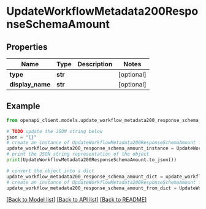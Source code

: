 # UpdateWorkflowMetadata200ResponseSchemaAmount


## Properties

Name | Type | Description | Notes
------------ | ------------- | ------------- | -------------
**type** | **str** |  | [optional] 
**display_name** | **str** |  | [optional] 

## Example

```python
from openapi_client.models.update_workflow_metadata200_response_schema_amount import UpdateWorkflowMetadata200ResponseSchemaAmount

# TODO update the JSON string below
json = "{}"
# create an instance of UpdateWorkflowMetadata200ResponseSchemaAmount from a JSON string
update_workflow_metadata200_response_schema_amount_instance = UpdateWorkflowMetadata200ResponseSchemaAmount.from_json(json)
# print the JSON string representation of the object
print(UpdateWorkflowMetadata200ResponseSchemaAmount.to_json())

# convert the object into a dict
update_workflow_metadata200_response_schema_amount_dict = update_workflow_metadata200_response_schema_amount_instance.to_dict()
# create an instance of UpdateWorkflowMetadata200ResponseSchemaAmount from a dict
update_workflow_metadata200_response_schema_amount_from_dict = UpdateWorkflowMetadata200ResponseSchemaAmount.from_dict(update_workflow_metadata200_response_schema_amount_dict)
```
[[Back to Model list]](../README.md#documentation-for-models) [[Back to API list]](../README.md#documentation-for-api-endpoints) [[Back to README]](../README.md)


